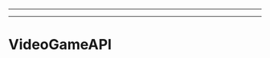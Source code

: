-----------------------------------------------------------------------
-------------------------------------------------------
# VideoGameAPI
